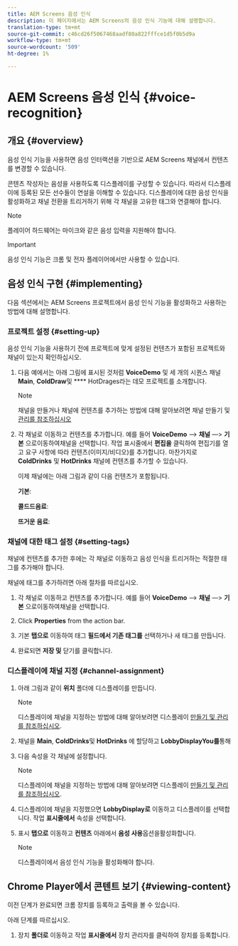 ```yaml
---
title: AEM Screens 음성 인식
description: 이 페이지에서는 AEM Screens의 음성 인식 기능에 대해 설명합니다.
translation-type: tm+mt
source-git-commit: c46cd26f5067468aadf80a822fffce1d5f0b5d9a
workflow-type: tm+mt
source-wordcount: '509'
ht-degree: 1%

---
```



# AEM Screens 음성 인식 {#voice-recognition}

## 개요 {#overview}

음성 인식 기능을 사용하면 음성 인터랙션을 기반으로 AEM Screens 채널에서 컨텐츠를 변경할 수 있습니다.

콘텐츠 작성자는 음성을 사용하도록 디스플레이를 구성할 수 있습니다. 따라서 디스플레이에 등록된 모든 선수들이 연설을 이해할 수 있습니다. 디스플레이에 대한 음성 인식을 활성화하고 채널 전환을 트리거하기 위해 각 채널을 고유한 태그와 연결해야 합니다.

>[!NOTE]
>플레이어 하드웨어는 마이크와 같은 음성 입력을 지원해야 합니다.

>[!IMPORTANT]
> 음성 인식 기능은 크롬 및 전자 플레이어에서만 사용할 수 있습니다.

## 음성 인식 구현 {#implementing}

다음 섹션에서는 AEM Screens 프로젝트에서 음성 인식 기능을 활성화하고 사용하는 방법에 대해 설명합니다.

### 프로젝트 설정 {#setting-up}

음성 인식 기능을 사용하기 전에 프로젝트에 맞게 설정된 컨텐츠가 포함된 프로젝트와 채널이 있는지 확인하십시오.

1. 다음 예에서는 아래 그림에 표시된 것처럼 **VoiceDemo** 및 세 개의 시퀀스 채널 **Main**, **ColdDraw**&#x200B;및 **** HotDrages라는 데모 프로젝트를 소개합니다.

   >[!NOTE]
   >
   >채널을 만들거나 채널에 컨텐츠를 추가하는 방법에 대해 알아보려면 채널 만들기 및 [관리를 참조하십시오](/help/user-guide/managing-channels.md)

1. 각 채널로 이동하고 컨텐츠를 추가합니다. 예를 들어 **VoiceDemo** —> **채널** —> **기본** 으로이동하여채널을 선택합니다. 작업 표시줄에서 **편집을** 클릭하여 편집기를 열고 요구 사항에 따라 컨텐츠(이미지/비디오)를 추가합니다. 마찬가지로 **ColdDrinks** 및 **HotDrinks** 채널에 컨텐츠를 추가할 수 있습니다.

   이제 채널에는 아래 그림과 같이 다음 컨텐츠가 포함됩니다.

   **기본**:

   **콜드드음료**:

   **뜨거운 음료**:

### 채널에 대한 태그 설정 {#setting-tags}

채널에 컨텐츠를 추가한 후에는 각 채널로 이동하고 음성 인식을 트리거하는 적절한 태그를 추가해야 합니다.

채널에 태그를 추가하려면 아래 절차를 따르십시오.

1. 각 채널로 이동하고 컨텐츠를 추가합니다. 예를 들어 **VoiceDemo** —> **채널** —> **기본** 으로이동하여채널을 선택합니다.

1. Click **Properties** from the action bar.

1. 기본 **탭으로** 이동하여 태그 **필드에서 기존 태그를** 선택하거나 새 태그를 만듭니다.

1. 완료되면 **저장 및** 닫기를 클릭합니다.


### 디스플레이에 채널 지정 {#channel-assignment}

1. 아래 그림과 같이 **위치** 폴더에 디스플레이를 만듭니다.

   >[!NOTE]
   >
   >디스플레이에 채널을 지정하는 방법에 대해 알아보려면 디스플레이 [만들기 및 관리를 참조하십시오](/help/user-guide/managing-displays.md).

1. 채널을 **Main**, **ColdDrinks**&#x200B;및 **HotDrinks** 에 할당하고 **LobbyDisplayYou를**&#x200B;통해


1. 다음 속성을 각 채널에 설정합니다.

   >[!NOTE]
   >
   >디스플레이에 채널을 지정하는 방법에 대해 알아보려면 디스플레이 [만들기 및 관리를 참조하십시오](/help/user-guide/managing-displays.md).

1. 디스플레이에 채널을 지정했으면 **LobbyDisplay로** 이동하고 디스플레이를 선택합니다. 작업 **표시줄에서** 속성을 선택합니다.

1. 표시 **탭으로** 이동하고 **컨텐츠** 아래에서 **음성 사용**&#x200B;옵션을활성화합니다.

   >[!NOTE]
   >디스플레이에서 음성 인식 기능을 활성화해야 합니다.

## Chrome Player에서 콘텐트 보기 {#viewing-content}

이전 단계가 완료되면 크롬 장치를 등록하고 출력을 볼 수 있습니다.

아래 단계를 따르십시오.

1. 장치 **폴더로** 이동하고 작업 **표시줄에서** 장치 관리자를 클릭하여 장치를 등록합니다.







